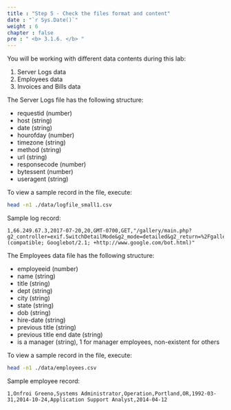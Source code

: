 ```yaml
---
title : "Step 5 - Check the files format and content"
date : "`r Sys.Date()`"
weight : 6
chapter : false
pre : " <b> 3.1.6. </b> "
---
```

You will be working with different data contents during this lab:

1. Server Logs data
2. Employees data
3. Invoices and Bills data

The Server Logs file has the following structure:

- requestid (number)
- host (string)
- date (string)
- hourofday (number)
- timezone (string)
- method (string)
- url (string)
- responsecode (number)
- bytessent (number)
- useragent (string)

To view a sample record in the file, execute:

```bash
head -n1 ./data/logfile_small1.csv
```

Sample log record:

```csv
1,66.249.67.3,2017-07-20,20,GMT-0700,GET,"/gallery/main.php?g2_controller=exif.SwitchDetailMode&g2_mode=detailed&g2_return=%2Fgallery%2Fmain.php%3Fg2_itemId%3D15741&g2_returnName=photo",302,5,"Mozilla/5.0 (compatible; Googlebot/2.1; +http://www.google.com/bot.html)"
```

The Employees data file has the following structure:

- employeeid (number)
- name (string)
- title (string)
- dept (string)
- city (string)
- state (string)
- dob (string)
- hire-date (string)
- previous title (string)
- previous title end date (string)
- is a manager (string), 1 for manager employees, non-existent for others

To view a sample record in the file, execute:

```bash
head -n1 ./data/employees.csv
```

Sample employee record:

```csv
1,Onfroi Greeno,Systems Administrator,Operation,Portland,OR,1992-03-31,2014-10-24,Application Support Analyst,2014-04-12
```